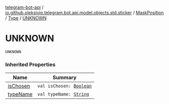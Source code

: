[telegram-bot-api](../../../index.md) / [io.github.oleksivio.telegram.bot.api.model.objects.std.sticker](../../index.md) / [MaskPosition](../index.md) / [Type](index.md) / [UNKNOWN](./-u-n-k-n-o-w-n.md)

# UNKNOWN

`UNKNOWN`

### Inherited Properties

| Name | Summary |
|---|---|
| [isChosen](is-chosen.md) | `val isChosen: `[`Boolean`](https://kotlinlang.org/api/latest/jvm/stdlib/kotlin/-boolean/index.html) |
| [typeName](type-name.md) | `val typeName: `[`String`](https://kotlinlang.org/api/latest/jvm/stdlib/kotlin/-string/index.html) |
